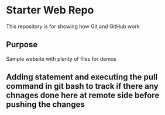 # Starter Web Repo

This repository is for showing how Git and GitHub work

## Purpose

Sample website with plenty of files for demos


## Adding  statement and executing the pull command in git bash to track if there any chnages done here at remote side before pushing the changes
